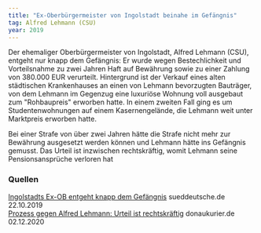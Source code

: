```yaml
---
title: "Ex-Oberbürgermeister von Ingolstadt beinahe im Gefängnis"
tag: Alfred Lehmann (CSU)
year: 2019
---
```


Der ehemaliger Oberbürgermeister von Ingolstadt, Alfred Lehmann (CSU), entgeht nur knapp dem Gefängnis: Er wurde wegen Bestechlichkeit
und Vorteilsnahme zu zwei Jahren Haft auf Bewährung sowie zu einer Zahlung von 380.000 EUR verurteilt. Hintergrund ist der Verkauf
eines alten städtischen Krankenhauses an einen von Lehmann bevorzugten Bauträger, von dem Lehmann im Gegenzug eine luxuriöse Wohnung
voll ausgebaut zum "Rohbaupreis" erworben hatte. In einem zweiten Fall ging es um Studentenwohnungen auf einem Kasernengelände, die
Lehmann weit unter Marktpreis erworben hatte.

Bei einer Strafe von über zwei Jahren hätte die Strafe nicht mehr zur Bewährung ausgesetzt werden können und Lehmann hätte ins
Gefängnis gemusst. Das Urteil ist inzwischen rechtskräftig, womit Lehmann seine Pensionsansprüche verloren hat

<!--more-->

### Quellen

[Ingolstadts Ex-OB entgeht knapp dem Gefängnis][sz] sueddeutsche.de 22.10.2019  
[Prozess gegen Alfred Lehmann: Urteil ist rechtskräftig][dk] donaukurier.de 02.12.2020  

[dk]: https://www.donaukurier.de/lokales/ingolstadt/Vorwuerfe-gegen-Alfred-Lehmann;art599,4366487
[sz]: https://www.sueddeutsche.de/bayern/ingolstadt-prozess-alfred-lehmann-bewaehrung-urteil-1.4649195
